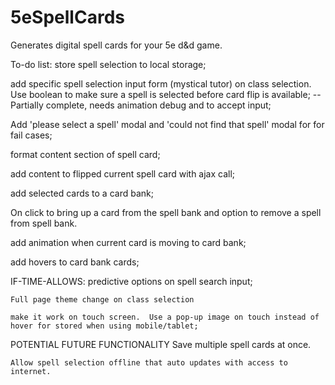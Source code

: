 # 5eSpellCards
Generates digital spell cards for your 5e d&amp;d game.

To-do list:
  store spell selection to local storage;

  add specific spell selection input form (mystical tutor) on class selection.  Use boolean to make sure a spell is selected before card flip is available; -- Partially complete, needs animation debug and to accept input;

  Add 'please select a spell' modal and 'could not find that spell' modal for for fail cases;

  format content section of spell card;

  add content to flipped current spell card with ajax call;

  add selected cards to a card bank;

  On click to bring up a card from the spell bank and option to remove a spell from spell bank.  

  add animation when current card is moving to card bank;

  add hovers to card bank cards;

  IF-TIME-ALLOWS:
    predictive options on spell search input;

    Full page theme change on class selection

    make it work on touch screen.  Use a pop-up image on touch instead of hover for stored when using mobile/tablet;

  POTENTIAL FUTURE FUNCTIONALITY
    Save multiple spell cards at once.

    Allow spell selection offline that auto updates with access to internet.
